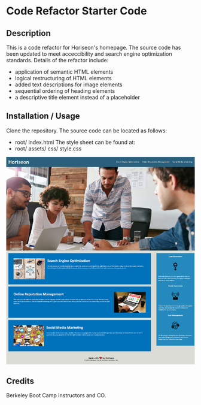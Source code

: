 # Code Refactor Starter Code

## Description

This is a code refactor for Horiseon's homepage. The source code has been updated to meet acceccibility and search engine optimization standards.
Details of the refactor include:
- application of semantic HTML elements 
- logical restructuring of HTML elements
- added text descriptions for image elements
- sequential ordering of heading elements
- a descriptive title element instead of a placeholder

## Installation / Usage

Clone the repository. The source code can be located as follows:
- root/ index.html
The style sheet can be found at:
- root/ assets/ css/ style.css

![Horiseon Home Page](assets/images/screenshot.png)


## Credits

Berkeley Boot Camp Instructors and CO.